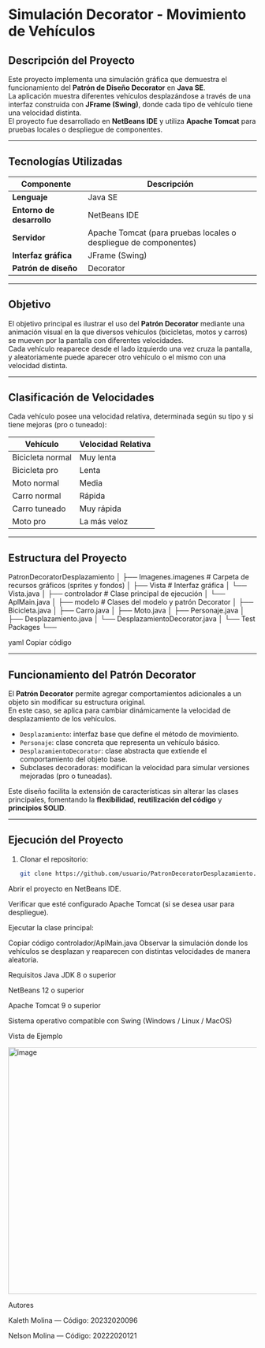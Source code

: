 # Simulación Decorator - Movimiento de Vehículos

## Descripción del Proyecto

Este proyecto implementa una simulación gráfica que demuestra el funcionamiento del **Patrón de Diseño Decorator** en **Java SE**.  
La aplicación muestra diferentes vehículos desplazándose a través de una interfaz construida con **JFrame (Swing)**, donde cada tipo de vehículo tiene una velocidad distinta.  
El proyecto fue desarrollado en **NetBeans IDE** y utiliza **Apache Tomcat** para pruebas locales o despliegue de componentes.

---

## Tecnologías Utilizadas

| Componente | Descripción |
|-------------|-------------|
| **Lenguaje** | Java SE |
| **Entorno de desarrollo** | NetBeans IDE |
| **Servidor** | Apache Tomcat (para pruebas locales o despliegue de componentes) |
| **Interfaz gráfica** | JFrame (Swing) |
| **Patrón de diseño** | Decorator |

---

## Objetivo

El objetivo principal es ilustrar el uso del **Patrón Decorator** mediante una animación visual en la que diversos vehículos (bicicletas, motos y carros) se mueven por la pantalla con diferentes velocidades.  
Cada vehículo reaparece desde el lado izquierdo una vez cruza la pantalla, y aleatoriamente puede aparecer otro vehículo o el mismo con una velocidad distinta.

---

## Clasificación de Velocidades

Cada vehículo posee una velocidad relativa, determinada según su tipo y si tiene mejoras (pro o tuneado):

| Vehículo         | Velocidad Relativa     |
|------------------|------------------------|
| Bicicleta normal | Muy lenta              |
| Bicicleta pro    | Lenta                  |
| Moto normal      | Media                  |
| Carro normal     | Rápida                 |
| Carro tuneado    | Muy rápida             |
| Moto pro         | La más veloz           |

---

## Estructura del Proyecto

PatronDecoratorDesplazamiento
│
├── Imagenes.imagenes # Carpeta de recursos gráficos (sprites y fondos)
│
├── Vista # Interfaz gráfica
│ └── Vista.java
│
├── controlador # Clase principal de ejecución
│ └── AplMain.java
│
├── modelo # Clases del modelo y patrón Decorator
│ ├── Bicicleta.java
│ ├── Carro.java
│ ├── Moto.java
│ ├── Personaje.java
│ ├── Desplazamiento.java
│ └── DesplazamientoDecorator.java
│
└── Test Packages
└── <default package>

yaml
Copiar código

---

## Funcionamiento del Patrón Decorator

El **Patrón Decorator** permite agregar comportamientos adicionales a un objeto sin modificar su estructura original.  
En este caso, se aplica para cambiar dinámicamente la velocidad de desplazamiento de los vehículos.

- `Desplazamiento`: interfaz base que define el método de movimiento.  
- `Personaje`: clase concreta que representa un vehículo básico.  
- `DesplazamientoDecorator`: clase abstracta que extiende el comportamiento del objeto base.  
- Subclases decoradoras: modifican la velocidad para simular versiones mejoradas (pro o tuneadas).

Este diseño facilita la extensión de características sin alterar las clases principales, fomentando la **flexibilidad**, **reutilización del código** y **principios SOLID**.

---

## Ejecución del Proyecto

1. Clonar el repositorio:
   ```bash
   git clone https://github.com/usuario/PatronDecoratorDesplazamiento.git
Abrir el proyecto en NetBeans IDE.

Verificar que esté configurado Apache Tomcat (si se desea usar para despliegue).

Ejecutar la clase principal:

Copiar código
controlador/AplMain.java
Observar la simulación donde los vehículos se desplazan y reaparecen con distintas velocidades de manera aleatoria.

Requisitos
Java JDK 8 o superior

NetBeans 12 o superior

Apache Tomcat 9 o superior

Sistema operativo compatible con Swing (Windows / Linux / MacOS)

Vista de Ejemplo

<img width="959" height="501" alt="image" src="https://github.com/user-attachments/assets/bbb33334-4adb-4752-9aab-80b196862ce5" />



Autores

Kaleth Molina — Código: 20232020096

Nelson Molina — Código: 20222020121
